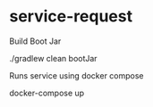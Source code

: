 # service-request

Build Boot Jar

./gradlew clean bootJar

Runs service using docker compose

docker-compose up

